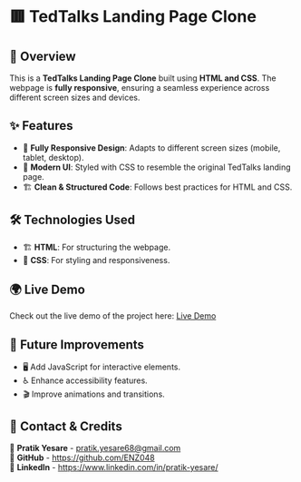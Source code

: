 # 🟥 TedTalks Landing Page Clone

## 🌟 Overview
This is a **TedTalks Landing Page Clone** built using **HTML and CSS**. The webpage is **fully responsive**, ensuring a seamless experience across different screen sizes and devices.

## ✨ Features
- 📱 **Fully Responsive Design**: Adapts to different screen sizes (mobile, tablet, desktop).
- 🎨 **Modern UI**: Styled with CSS to resemble the original TedTalks landing page.
- 🏗 **Clean & Structured Code**: Follows best practices for HTML and CSS.

## 🛠 Technologies Used
- 🏗 **HTML**: For structuring the webpage.
- 🎨 **CSS**: For styling and responsiveness.

## 🌍 Live Demo
Check out the live demo of the project here:
[Live Demo](https://enz048.github.io/TedTalks-Clone/)

## 🔮 Future Improvements
- 🖥 Add JavaScript for interactive elements.
- ♿ Enhance accessibility features.
- 🎬 Improve animations and transitions.

## 🎯 Contact & Credits
📧 **Pratik Yesare** - pratik.yesare68@gmail.com  
🔗 **GitHub** - https://github.com/ENZ048  
🔗 **LinkedIn** - https://www.linkedin.com/in/pratik-yesare/ 


